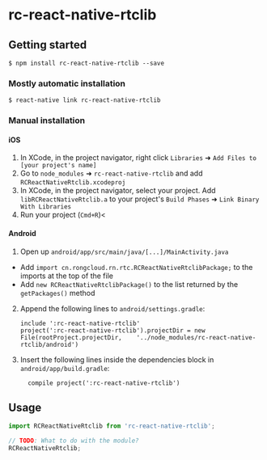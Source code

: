 
# rc-react-native-rtclib

## Getting started

`$ npm install rc-react-native-rtclib --save`

### Mostly automatic installation

`$ react-native link rc-react-native-rtclib`

### Manual installation


#### iOS

1. In XCode, in the project navigator, right click `Libraries` ➜ `Add Files to [your project's name]`
2. Go to `node_modules` ➜ `rc-react-native-rtclib` and add `RCReactNativeRtclib.xcodeproj`
3. In XCode, in the project navigator, select your project. Add `libRCReactNativeRtclib.a` to your project's `Build Phases` ➜ `Link Binary With Libraries`
4. Run your project (`Cmd+R`)<

#### Android

1. Open up `android/app/src/main/java/[...]/MainActivity.java`
  - Add `import cn.rongcloud.rn.rtc.RCReactNativeRtclibPackage;` to the imports at the top of the file
  - Add `new RCReactNativeRtclibPackage()` to the list returned by the `getPackages()` method
2. Append the following lines to `android/settings.gradle`:
  	```
  	include ':rc-react-native-rtclib'
  	project(':rc-react-native-rtclib').projectDir = new File(rootProject.projectDir, 	'../node_modules/rc-react-native-rtclib/android')
  	```
3. Insert the following lines inside the dependencies block in `android/app/build.gradle`:
  	```
      compile project(':rc-react-native-rtclib')
  	```


## Usage
```javascript
import RCReactNativeRtclib from 'rc-react-native-rtclib';

// TODO: What to do with the module?
RCReactNativeRtclib;
```
  